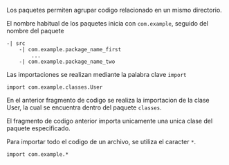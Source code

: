 Los paquetes permiten agrupar codigo relacionado en un mismo directorio.

El nombre habitual de los paquetes inicia con `com.example`, seguido del nombre del paquete

    -| src
        -| com.example.package_name_first
            ...
        -| com.example.package_name_two

Las importaciones se realizan mediante la palabra clave `import`

    import com.example.classes.User

En el anterior fragmento de codigo se realiza la importacion de la clase User, la cual se encuentra dentro del paquete `classes`.

El fragmento de codigo anterior importa unicamente una unica clase del paquete especificado.

 Para importar todo el codigo de un archivo, se utiliza el caracter `*`.

    import com.example.*